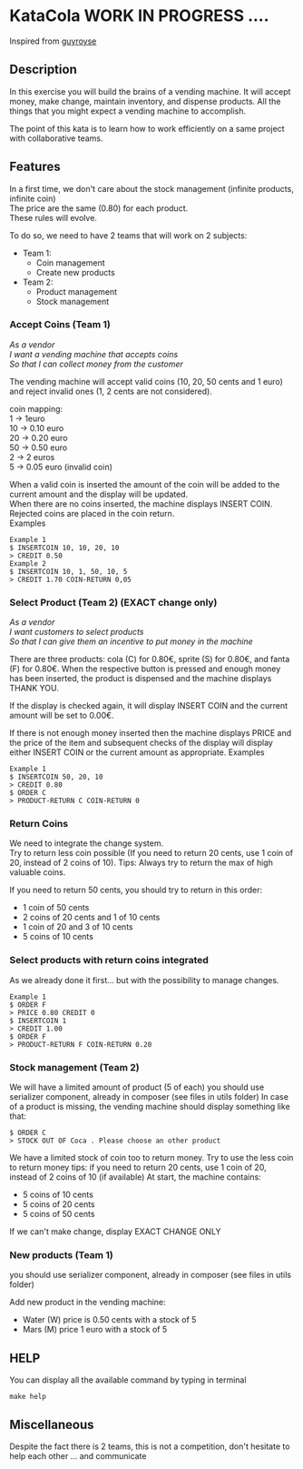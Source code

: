 # KataCola WORK IN PROGRESS ....

Inspired from [guyroyse](https://github.com/guyroyse/vending-machine-kata)

## Description 
In this exercise you will build the brains of a vending machine. It will accept money, make change, maintain inventory, and dispense products. All the things that you might expect a vending machine to accomplish.

The point of this kata is to learn how to work efficiently on a same project with collaborative teams.

## Features
In a first time, we don't care about the stock management (infinite products, infinite coin)  
The price are the same (0.80) for each product.  
These rules will evolve.

To do so, we need to have 2 teams that will work on 2 subjects:

- Team 1:
  - Coin management
  - Create new products
- Team 2:
  - Product management
  - Stock management


### Accept Coins (Team 1)
_As a vendor_  
_I want a vending machine that accepts coins_  
_So that I can collect money from the customer_

The vending machine will accept valid coins (10, 20, 50 cents and 1 euro) and reject invalid ones (1, 2 cents are not considered).  

coin mapping:  
1 -> 1euro  
10 -> 0.10 euro  
20 -> 0.20 euro  
50 -> 0.50 euro  
2 -> 2 euros  
5 -> 0.05 euro (invalid coin)

When a valid coin is inserted the amount of the coin will be added to the current amount and the display will be updated.  
When there are no coins inserted, the machine displays INSERT COIN.  
Rejected coins are placed in the coin return.  
Examples
```
Example 1
$ INSERTCOIN 10, 10, 20, 10
> CREDIT 0.50
Example 2
$ INSERTCOIN 10, 1, 50, 10, 5
> CREDIT 1.70 COIN-RETURN 0,05
```
### Select Product (Team 2) (EXACT change only)
_As a vendor_  
_I want customers to select products_  
_So that I can give them an incentive to put money in the machine_

There are three products: cola (C) for 0.80€, sprite (S) for 0.80€, and fanta (F) for 0.80€. When the respective button is pressed and enough money has been inserted, the product is dispensed and the machine displays THANK YOU.

If the display is checked again, it will display INSERT COIN and the current amount will be set to 0.00€.

If there is not enough money inserted then the machine displays PRICE and the price of the item and subsequent checks of the display will display either INSERT COIN or the current amount as appropriate.
Examples
```
Example 1
$ INSERTCOIN 50, 20, 10 
> CREDIT 0.80
$ ORDER C
> PRODUCT-RETURN C COIN-RETURN 0

```

### Return Coins

We need to integrate the change system.  
Try to return less coin possible (If you need to return 20 cents, use 1 coin of 20, instead of 2 coins of 10).
Tips: 
Always try to return the max of high valuable coins.  

If you need to return 50 cents, you should try to return in this order:  
 - 1 coin of 50 cents  
 - 2 coins of 20 cents and 1 of 10 cents 
 - 1 coin of 20 and 3 of 10 cents
 - 5 coins of 10 cents  


### Select products with return coins integrated

As we already done it first... but with the possibility to manage changes.
```
Example 1
$ ORDER F
> PRICE 0.80 CREDIT 0
$ INSERTCOIN 1
> CREDIT 1.00 
$ ORDER F
> PRODUCT-RETURN F COIN-RETURN 0.20

```

### Stock management (Team 2)
We will have a limited amount of product (5 of each)
you should use serializer component, already in composer (see files in utils folder)
In case of a product is missing, the vending machine should display something like that:
```
$ ORDER C
> STOCK OUT OF Coca . Please choose an other product

```

We have a limited stock of coin too to return money.
Try to use the less coin to return money
tips: if you need to return 20 cents,  use 1 coin of 20, instead of 2 coins of 10 (if available)
At start, the machine contains:
 - 5 coins of 10 cents
 - 5 coins of 20 cents
 - 5 coins of 50 cents

If we can't make change, display EXACT CHANGE ONLY

### New products (Team 1)

you should use serializer component, already in composer (see files in utils folder)

Add new product in the vending machine:
- Water (W) price is 0.50 cents with a stock of 5
- Mars (M) price 1 euro with a stock of 5

## HELP
You can display all the available command by typing in terminal
```
make help
```

## Miscellaneous
Despite the fact there is 2 teams, this is not a competition, don't hesitate to help each other ... and communicate